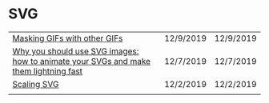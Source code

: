 # SVG

|  |  |  |
| :--- | :--- | :--- |
| [Masking GIFs with other GIFs](https://css-tricks.com/masking-gifs-with-other-gifs/) | 12/9/2019 | 12/9/2019 |
| [Why you should use SVG images: how to animate your SVGs and make them lightning fast](https://www.freecodecamp.org/news/a-fresh-perspective-at-why-when-and-how-to-use-svg/) | 12/7/2019 | 12/7/2019 |
| [Scaling SVG](https://wattenberger.com/guide/scaling-svg) | 12/2/2019 | 12/2/2019 |
|  |  |  |

